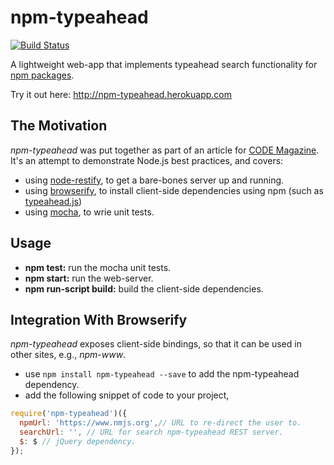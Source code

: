 npm-typeahead
=============

[![Build Status](https://travis-ci.org/bcoe/npm-typeahead.png)](https://travis-ci.org/bcoe/npm-typeahead)

A lightweight web-app that implements typeahead search functionality for [npm packages](http://www.npmjs.org).

Try it out here: http://npm-typeahead.herokuapp.com

The Motivation
-------

*npm-typeahead* was put together as part of an article for [CODE Magazine](http://www.codemag.com/magazine). It's an attempt to demonstrate Node.js best practices, and covers:

* using [node-restify](https://github.com/mcavage/node-restify), to get a bare-bones server up and running.
* using [browserify](https://github.com/substack/node-browserify), to install client-side dependencies using npm (such as [typeahead.js](https://github.com/twitter/typeahead.js))
* using [mocha](https://github.com/visionmedia/mocha), to wrie unit tests.

Usage
-----
* **npm test:** run the mocha unit tests.
* **npm start:** run the web-server.
* **npm run-script build:** build the client-side dependencies.

Integration With Browserify
---------------------

_npm-typeahead_ exposes client-side bindings, so that it can be used in other sites, e.g., _npm-www_.

* use `npm install npm-typeahead --save` to add the npm-typeahead dependency.
* add the following snippet of code to your project,

```javascript
require('npm-typeahead')({
  npmUrl: 'https://www.nmjs.org',// URL to re-direct the user to.
  searchUrl: '', // URL for search npm-typeahead REST server.
  $: $ // jQuery dependency.
});
```
